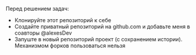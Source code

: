 Перед решением задач:

  - Клонируйте этот репозиторий к себе
  - Создайте приватный репозиторий на github.com и добавьте меня в
    соавторы @alexesDev
  - Запуште в новый репозиторий проект (с сохранением истории). Механизмом
    форков пользоваться нельзя
